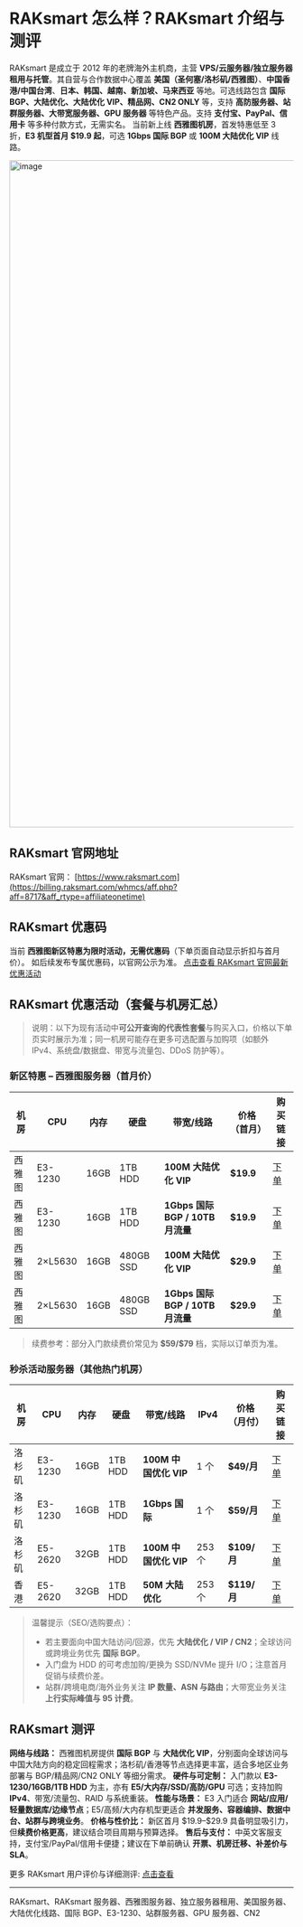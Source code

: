 # RAKsmart 怎么样？RAKsmart 介绍与测评

RAKsmart 是成立于 2012 年的老牌海外主机商，主营 **VPS/云服务器/独立服务器租用与托管**。其自营与合作数据中心覆盖 **美国（圣何塞/洛杉矶/西雅图）**、**中国香港/中国台湾**、**日本、韩国、越南、新加坡、马来西亚** 等地。可选线路包含 **国际 BGP、大陆优化、大陆优化 VIP、精品网、CN2 ONLY** 等，支持 **高防服务器、站群服务器、大带宽服务器、GPU 服务器** 等特色产品。支持 **支付宝、PayPal、信用卡** 等多种付款方式，无需实名。
当前新上线 **西雅图机房**，首发特惠低至 3 折，**E3 机型首月 \$19.9 起**，可选 **1Gbps 国际 BGP** 或 **100M 大陆优化 VIP** 线路。

<img width="2539" height="1181" alt="image" src="https://github.com/user-attachments/assets/9663c74d-49d9-42c0-92f5-7ef6d3b1feea" />

## RAKsmart 官网地址

RAKsmart 官网： [https://www.raksmart.com](https://billing.raksmart.com/whmcs/aff.php?aff=8717&aff_rtype=affiliateonetime)

## RAKsmart 优惠码

当前 **西雅图新区特惠为限时活动，无需优惠码**（下单页面自动显示折扣与首月价）。
如后续发布专属优惠码，以官网公示为准。
[点击查看 RAKsmart 官网最新优惠活动](https://billing.raksmart.com/whmcs/aff.php?aff=8717&aff_rtype=affiliateonetime)

## RAKsmart 优惠活动（套餐与机房汇总）

> 说明：以下为现有活动中**可公开查询的代表性套餐**与购买入口，价格以下单页实时展示为准；同一机房可能存在更多可选配置与加购项（如额外 IPv4、系统盘/数据盘、带宽与流量包、DDoS 防护等）。

### 新区特惠 – 西雅图服务器（首月价）

| 机房  | CPU     | 内存   | 硬盘        | 带宽/线路                       | 价格（首月）     | 购买链接                                  |
| --- | ------- | ---- | --------- | --------------------------- | ---------- | ------------------------------------- |
| 西雅图 | E3-1230 | 16GB | 1TB HDD   | **100M 大陆优化 VIP**           | **\$19.9** | [下单](https://billing.raksmart.com/whmcs/aff.php?aff=8717&aff_rtype=affiliateonetime) |
| 西雅图 | E3-1230 | 16GB | 1TB HDD   | **1Gbps 国际 BGP / 10TB 月流量** | **\$19.9** | [下单](https://billing.raksmart.com/whmcs/aff.php?aff=8717&aff_rtype=affiliateonetime) |
| 西雅图 | 2×L5630 | 16GB | 480GB SSD | **100M 大陆优化 VIP**           | **\$29.9** | [下单](https://billing.raksmart.com/whmcs/aff.php?aff=8717&aff_rtype=affiliateonetime) |
| 西雅图 | 2×L5630 | 16GB | 480GB SSD | **1Gbps 国际 BGP / 10TB 月流量** | **\$29.9** | [下单](https://billing.raksmart.com/whmcs/aff.php?aff=8717&aff_rtype=affiliateonetime) |

> 续费参考：部分入门款续费价常见为 **\$59/\$79** 档，实际以订单页为准。

### 秒杀活动服务器（其他热门机房）

| 机房  | CPU     | 内存   | 硬盘      | 带宽/线路             | IPv4  | 价格（月付）      | 购买链接                                  |
| --- | ------- | ---- | ------- | ----------------- | ----- | ----------- | ------------------------------------- |
| 洛杉矶 | E3-1230 | 16GB | 1TB HDD | **100M 中国优化 VIP** | 1 个   | **\$49/月**  | [下单](https://billing.raksmart.com/whmcs/aff.php?aff=8717&aff_rtype=affiliateonetime) |
| 洛杉矶 | E3-1230 | 16GB | 1TB HDD | **1Gbps 国际**      | 1 个   | **\$59/月**  | [下单](https://billing.raksmart.com/whmcs/aff.php?aff=8717&aff_rtype=affiliateonetime) |
| 洛杉矶 | E5-2620 | 32GB | 1TB HDD | **100M 中国优化 VIP** | 253 个 | **\$109/月** | [下单](https://billing.raksmart.com/whmcs/aff.php?aff=8717&aff_rtype=affiliateonetime) |
| 香港  | E5-2620 | 32GB | 1TB HDD | **50M 大陆优化**      | 253 个 | **\$119/月** | [下单](https://billing.raksmart.com/whmcs/aff.php?aff=8717&aff_rtype=affiliateonetime) |

> 温馨提示（SEO/选购要点）：
>
> * 若主要面向中国大陆访问/回源，优先 **大陆优化 / VIP / CN2**；全球访问或跨境业务优先 **国际 BGP**。
> * 入门盘为 HDD 的可考虑加购/更换为 SSD/NVMe 提升 I/O；注意首月促销与续费价差。
> * 站群/跨境电商/海外业务关注 **IP 数量、ASN 与路由**；大带宽业务关注 **上行实际峰值与 95 计费**。

## RAKsmart 测评

**网络与线路：** 西雅图机房提供 **国际 BGP** 与 **大陆优化 VIP**，分别面向全球访问与中国大陆方向的稳定回程需求；洛杉矶/香港等节点选择更丰富，适合多地区业务部署与 BGP/精品网/CN2 ONLY 等细分需求。
**硬件与可定制：** 入门款以 **E3-1230/16GB/1TB HDD** 为主，亦有 **E5/大内存/SSD/高防/GPU** 可选；支持加购 **IPv4**、带宽/流量包、RAID 与系统重装。
**性能与场景：** E3 入门适合 **网站/应用/轻量数据库/边缘节点**；E5/高频/大内存机型更适合 **并发服务、容器编排、数据中台、站群与跨境业务**。
**价格与性价比：** 新区首月 \$19.9–\$29.9 具备明显吸引力，但**续费价格更高**，建议结合项目周期与预算选择。
**售后与支付：** 中英文客服支持，支付宝/PayPal/信用卡便捷；建议在下单前确认 **开票、机房迁移、补差价与 SLA**。

更多 RAKsmart 用户评价与详细测评: [点击查看](https://billing.raksmart.com/whmcs/aff.php?aff=8717&aff_rtype=affiliateonetime)

---

RAKsmart、RAKsmart 服务器、西雅图服务器、独立服务器租用、美国服务器、大陆优化线路、国际 BGP、E3-1230、站群服务器、GPU 服务器、CN2
